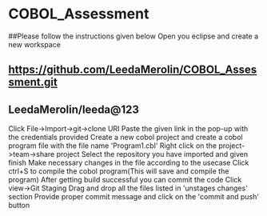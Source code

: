 # COBOL_Assessment
##Please follow the instructions given below
Open you eclipse and create a new workspace
## https://github.com/LeedaMerolin/COBOL_Assessment.git
## LeedaMerolin/leeda@123
Click File->Import->git->clone URI
Paste the given link in the pop-up with the credentials provided
Create a new cobol project and create a cobol program file with the file name 'Program1.cbl'
Right click on the project->team->share project
Select the repository you have imported and given finish
Make necessary changes in the file according to the usecase
Click ctrl+S to compile the cobol program(This will save and compile the program)
After getting build successful you can commit the code
Click view->Git Staging
Drag and drop all the files listed in 'unstages changes' section
Provide proper commit message and click on the 'commit and push' button
